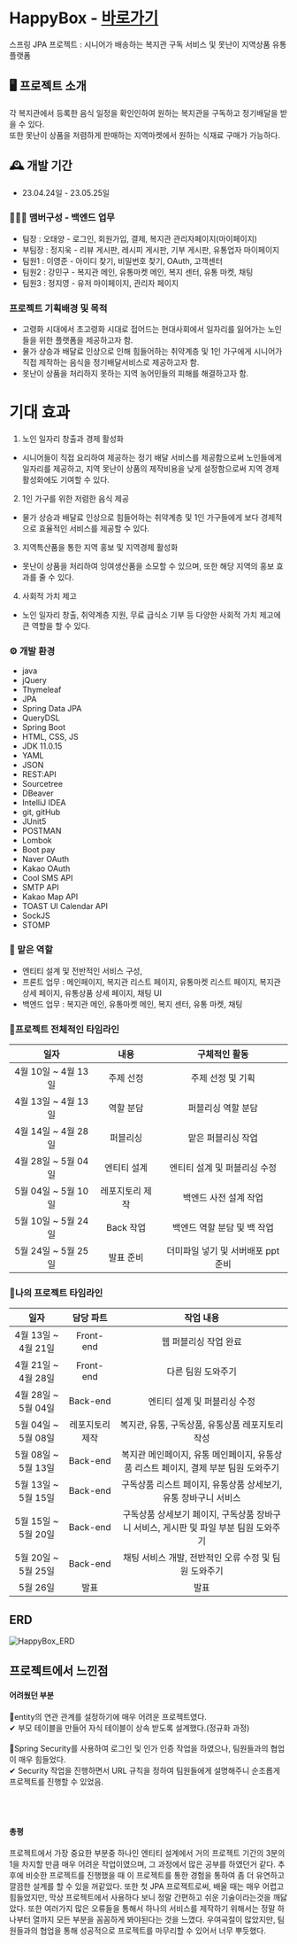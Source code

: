 # HappyBox - <a href="http://happyboxes.site/main/welfare">바로가기</a>
스프링 JPA 프로젝트 : 시니어가 배송하는 복지관 구독 서비스 및 못난이 지역상품 유통 플랫폼

## :desktop_computer: 프로젝트 소개
각 복지관에서 등록한 음식 일정을 확인인하여 원하는 복지관을 구독하고 정기배달을 받을 수 있다. <br>
또한 못난이 상품을 저렴하게 판매하는 지역마켓에서 원하는 식재료 구매가 가능하다.
<br>

## :mantelpiece_clock: 개발 기간
* 23.04.24일 - 23.05.25일

### :people_holding_hands: 맴버구성 - 백엔드 업무
 - 팀장  : 오태양 - 로그인, 회원가입, 결제, 복지관 관리자페이지(마이페이지)
 - 부팀장 : 정지욱 - 리뷰 게시판, 레시피 게시판, 기부 게시판, 유통업자 마이페이지
 - 팀원1 : 이영준 - 아이디 찾기, 비밀번호 찾기, OAuth, 고객센터
 - 팀원2 : 강민구 - 복지관 메인, 유통마켓 메인, 복지 센터, 유통 마켓, 채팅
 - 팀원3 : 정지영 - 유저 마이페이지, 관리자 페이지
 
 ### 프로젝트 기획배경 및 목적
- 고령화 시대에서 초고령화 시대로 접어드는 현대사회에서 일자리를 잃어가는
노인들을 위한 플랫폼을 제공하고자 함. <br>
- 물가 상승과 배달료 인상으로 인해 힘들어하는 취약계층 및 1인 가구에게 시니어가
직접 제작하는 음식을 정기배달서비스로 제공하고자 함. <br>
- 못난이 상품을 처리하지 못하는 지역 농어민들의 피해를 해결하고자 함. <br>
 
# 기대 효과
1. 노인 일자리 창출과 경제 활성화
- 시니어들이 직접 요리하여 제공하는 정기 배달 서비스를 제공함으로써
노인들에게 일자리를 제공하고, 지역 못난이 상품의 제작비용을 낮게 설정함으로써 지역 경제
활성화에도 기여할 수 있다.
2. 1인 가구를 위한 저렴한 음식 제공
- 물가 상승과 배달료 인상으로 힘들어하는 취약계층 및 1인 가구들에게 보다
경제적으로 효율적인 서비스를 제공할 수 있다.
3. 지역특산품을 통한 지역 홍보 및 지역경제 활성화
- 못난이 상품을 처리하여 잉여생산품을 소모할 수 있으며, 또한 해당 지역의 홍보
효과를 줄 수 있다.
4. 사회적 가치 제고
- 노인 일자리 창출, 취약계층 지원, 무료 급식소 기부 등 다양한 사회적 가치 제고에
큰 역할을 할 수 있다.

### :gear: 개발 환경
- java
- jQuery
- Thymeleaf
- JPA
- Spring Data JPA
- QueryDSL
- Spring Boot
- HTML, CSS, JS
- JDK 11.0.15
- YAML
- JSON
- REST:API
- Sourcetree
- DBeaver
- IntelliJ IDEA
- git, gitHub
- JUnit5
- POSTMAN
- Lombok
- Boot pay
- Naver OAuth
- Kakao OAuth
- Cool SMS API
- SMTP API
- Kakao Map API
- TOAST UI Calendar API
- SockJS
- STOMP

### :pushpin: 맡은 역할

- 엔티티 설계 및 전반적인 서비스 구성,
- 프론트 업무 : 메인페이지, 복지관 리스트 페이지, 유통마켓 리스트 페이지, 복지관 상세 페이지, 유통상품 상세 페이지, 채팅 UI
- 백엔드 업무 : 복지관 메인, 유통마켓 메인, 복지 센터, 유통 마켓, 채팅

### 🎈프로젝트 전체적인 타임라인<br>
|일자|내용|구체적인 활동|
|:---------:|:--------:|:-------:|
|4월 10일 ~ 4월 13일|주제 선정| 주제 선정 및 기획 |
|4월 13일 ~ 4월 13일|역할 분담| 퍼블리싱 역할 분담 |
|4월 14일 ~ 4월 28일 | 퍼블리싱 | 맡은 퍼블리싱 작업 |
|4월 28일 ~ 5월 04일| 엔티티 설계 | 엔티티 설계 및 퍼블리싱 수정 |
|5월 04일 ~ 5월 10일 | 레포지토리 제작 | 백엔드 사전 설계 작업 |
|5월 10일 ~ 5월 24일|Back 작업|백엔드 역할 분담 및 백 작업|
|5월 24일 ~ 5월 25일|발표 준비| 더미파일 넣기 및 서버배포 ppt 준비|

### 🎈나의 프로젝트 타임라인<br>
|일자|담당 파트|작업 내용|
|:---------:|:--------:|:-----------:|
|4월 13일 ~ 4월 21일|Front-end| 웹 퍼블리싱 작업 완료 |
|4월 21일 ~ 4월 28일|Front-end| 다른 팀원 도와주기|
|4월 28일 ~ 5월 04일| Back-end | 엔티티 설계 및 퍼블리싱 수정 |
|5월 04일 ~ 5월 08일 | 레포지토리 제작 | 복지관, 유통, 구독상품, 유통상품 레포지토리 작성 |
|5월 08일 ~ 5월 13일|Back-end| 복지관 메인페이지, 유통 메인페이지, 유통상품 리스트 페이지, 결제 부분 팀원 도와주기 |
|5월 13일 ~ 5월 15일|Back-end| 구독상품 리스트 페이지, 유통상품 상세보기, 유통 장바구니 서비스 |
|5월 15일 ~ 5월 20일|Back-end| 구독상품 상세보기 페이지, 구독상품 장바구니 서비스, 게시판 및 파일 부분 팀원 도와주기 |
|5월 20일 ~ 5월 25일 | Back-end | 채팅 서비스 개발, 전반적인 오류 수정 및 팀원 도와주기 |
|5월 26일 | 발표 | 발표 |

## ERD
![HappyBox_ERD](https://github.com/dev-kmg2331/happybox/assets/115636546/6564b7c5-66ec-4a32-ab38-c382e69892a6)

## 프로젝트에서 느낀점
#### 어려웠던 부분
📌entity의 연관 관계를 설정하기에 매우 어려운 프로젝트였다.<br>
✔ 부모 테이블을 만들어 자식 테이블이 상속 받도록 설계했다.(정규화 과정) <br><br>
📌Spring Security를 사용하여 로그인 및 인가 인증 작업을 하였으나, 팀원들과의 협업이 매우 힘들었다. <br>
✔ Security 작업을 진행하면서 URL 규칙을 정하여 팀원들에게 설명해주니 순조롭게 프로젝트를 진행할 수 있었음. <br><br><br><br>

#### 총평
프로젝트에서 가장 중요한 부분중 하나인 엔티티 설계에서 거의 프로젝트 기간의 3분의 1을 차지할 만큼 매우 어려운 작업이였으며,
그 과정에서 많은 공부를 하였던거 같다.
추후에 비슷한 프로젝트를 진행했을 때 이 프로젝트를 통한 경험을 통하여 좀 더 유연하고 깔끔한 설계를 할 수 있을 꺼같았다.
또한 첫 JPA 프로젝트로써, 배울 때는 매우 어렵고 힘들었지만, 막상 프로젝트에서 사용하다 보니
정말 간편하고 쉬운 기술이라는것을 깨닳았다.
또한 여러가지 많은 오류들을 통해서 하나의 서비스를 제작하기 위해서는 정말 하나부터 열까지 모든 부분을 꼼꼼하게 봐야된다는 것을 느꼈다.
우여곡절이 많았지만, 팀원들과의 협업을 통해 성공적으로 프로젝트를 마무리할 수 있어서 너무 뿌듯했다.
